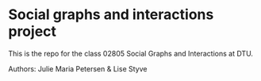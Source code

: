 # Social graphs and interactions project

This is the repo for the class 02805 Social Graphs and Interactions at DTU.

Authors: Julie Maria Petersen & Lise Styve
